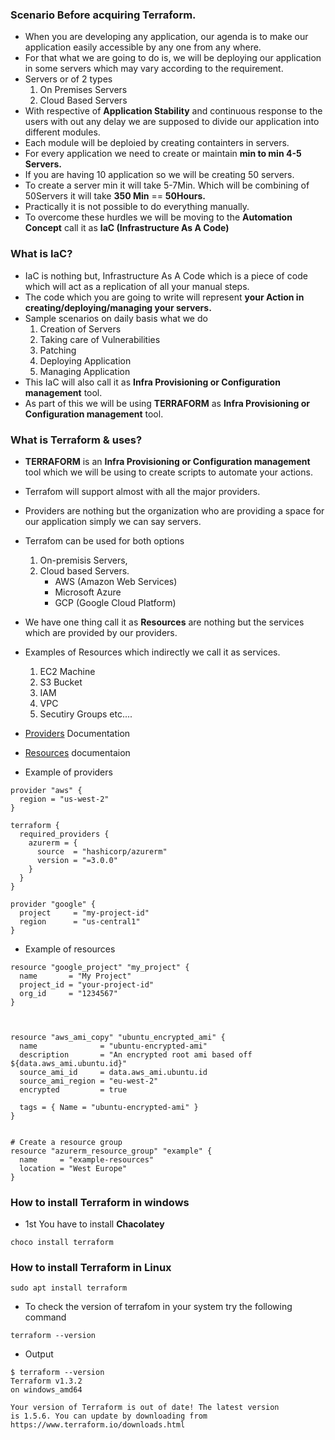 ### Scenario Before acquiring Terraform.
- When you are developing any application, our agenda is to make our application easily accessible by any one from any where.
- For that what we are going to do is, we will be deploying our application in some servers which may vary according to the requirement.
- Servers or of 2 types
    1. On Premises Servers
    2. Cloud Based Servers
- With respective of **Application Stability** and continuous response to the users with out any delay we are supposed to divide our application into different modules.
- Each module will be deploied by creating containters in servers.
- For every application we need to create or maintain **min to min 4-5 Servers.**
- If you are having 10 application so we will be creating 50 servers.
- To create a server min it will take 5-7Min. Which will be combining of 50Servers it will take **350 Min** == **50Hours.**
- Practically it is not possible to do everything manually.
- To overcome these hurdles we will be moving to the **Automation Concept** call it as **IaC (Infrastructure As A Code)**

### What is IaC?
- IaC is nothing but, Infrastructure As A Code which is a piece of code which will act as a replication of all your manual steps.
- The code which you are going to write will represent **your Action in creating/deploying/managing your servers.**
- Sample scenarios on daily basis what we do
    1. Creation of Servers
    2. Taking care of Vulnerabilities
    3. Patching
    4. Deploying Application
    5. Managing Application
- This IaC will also call it as **Infra Provisioning or Configuration management** tool.
- As part of this we will be using **TERRAFORM** as **Infra Provisioning or Configuration management** tool.

### What is Terraform & uses?
- **TERRAFORM** is an **Infra Provisioning or Configuration management** tool which we will be using to create scripts to automate your actions.
- Terrafom will support almost with all the major providers.
- Providers are nothing but the organization who are providing a space for our application simply we can say servers.
- Terrafom can be used for both options
    1. On-premisis Servers,
    2. Cloud based Servers.
        - AWS (Amazon Web Services)
        - Microsoft Azure
        - GCP (Google Cloud Platform)
- We have one thing call it as **Resources** are nothing but the services which are provided by our providers.
- Examples of Resources which indirectly we call it as services.
    1. EC2 Machine
    2. S3 Bucket
    3. IAM
    4. VPC
    5. Secutiry Groups etc....

- [Providers](https://registry.terraform.io/browse/providers) Documentation
- [Resources](https://registry.terraform.io/providers/hashicorp/aws/latest/docs/resources/instance) documentaion
- Example of providers
```
provider "aws" {
  region = "us-west-2"
}

terraform {
  required_providers {
    azurerm = {
      source  = "hashicorp/azurerm"
      version = "=3.0.0"
    }
  }
}

provider "google" {
  project     = "my-project-id"
  region      = "us-central1"
}

```

- Example of resources
```
resource "google_project" "my_project" {
  name       = "My Project"
  project_id = "your-project-id"
  org_id     = "1234567"
}



resource "aws_ami_copy" "ubuntu_encrypted_ami" {
  name              = "ubuntu-encrypted-ami"
  description       = "An encrypted root ami based off ${data.aws_ami.ubuntu.id}"
  source_ami_id     = data.aws_ami.ubuntu.id
  source_ami_region = "eu-west-2"
  encrypted         = true

  tags = { Name = "ubuntu-encrypted-ami" }
}


# Create a resource group
resource "azurerm_resource_group" "example" {
  name     = "example-resources"
  location = "West Europe"
}
```

### How to install Terraform in windows
- 1st You have to install **Chacolatey**
```
choco install terraform
```

### How to install Terraform in Linux
```
sudo apt install terraform
```

- To check the version of terrafom in your system try the following command
```
terraform --version
```
- Output
```
$ terraform --version
Terraform v1.3.2
on windows_amd64

Your version of Terraform is out of date! The latest version
is 1.5.6. You can update by downloading from https://www.terraform.io/downloads.html
```




